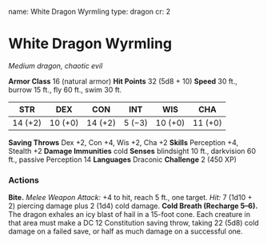 name: White Dragon Wyrmling
type: dragon
cr: 2

# White Dragon Wyrmling
_Medium dragon, chaotic evil_

**Armor Class** 16 (natural armor)
**Hit Points** 32 (5d8 + 10)
**Speed** 30 ft., burrow 15 ft., fly 60 ft., swim 30 ft.

| STR     | DEX     | CON     | INT     | WIS     | CHA     |
|---------|---------|---------|---------|---------|---------|
| 14 (+2) | 10 (+0) | 14 (+2) | 5 (−3)  | 10 (+0) | 11 (+0) |

**Saving Throws** Dex +2, Con +4, Wis +2, Cha +2
**Skills** Perception +4, Stealth +2
**Damage Immunities** cold
**Senses** blindsight 10 ft., darkvision 60 ft., passive Perception 14
**Languages** Draconic
**Challenge** 2 (450 XP)

### Actions
**Bite.** _Melee Weapon Attack:_ +4 to hit, reach 5 ft., one target. _Hit:_ 7 (1d10 + 2) piercing damage plus 2 (1d4) cold damage.
**Cold Breath (Recharge 5–6).** The dragon exhales an icy blast of hail in a 15-foot cone. Each creature in that area must make a DC 12 Constitution saving throw, taking 22 (5d8) cold damage on a failed save, or half as much damage on a successful one.
